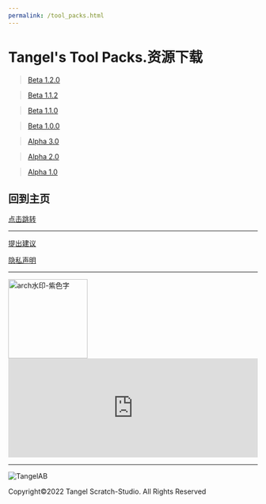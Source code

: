 ```yaml
---
permalink: /tool_packs.html
---
```

# Tangel's Tool Packs.资源下载

> [Beta 1.2.0](https://afdian.net/p/4b76a1fe835311ed8b3c52540025c377)

> [Beta 1.1.2](https://afdian.net/p/3d156e3e81bd11ed846252540025c377)

> [Beta 1.1.0](https://afdian.net/p/9d09535280f311ed9cf352540025c377)

> [Beta 1.0.0](https://afdian.net/p/b2d5f1e4803111edb32052540025c377)

> [Alpha 3.0](https://afdian.net/p/121de0c27ea611eda44d52540025c377)

> [Alpha 2.0](https://afdian.net/p/641e50127de011ed87dc52540025c377)

> [Alpha 1.0](https://afdian.net/p/9cb6b0c07db011edb53952540025c377)

## 回到主页

[点击跳转](http://tangelscratchstudio.online/)

***

[提出建议](https://support.qq.com/product/400818)

[隐私声明](https://docs.qq.com/doc/DQlpwT3pEakZxQUt0)

***

<img width="160" alt="arch水印-紫色字" src="https://user-images.githubusercontent.com/91039316/166202842-59b79d17-086f-408d-8634-b779db164080.png">

<iframe id="afdian_leaflet_TangelStudio" src="https://afdian.net/leaflet?slug=TangelStudio" width="100%" scrolling="no" height="200" frameborder="0"></iframe><script>document.body.clientWidth< 700 ? document.getElementById("afdian_leaflet_TangelStudio").width = "100%" : document.getElementById("afdian_leaflet_TangelStudio").width = "640"</script>

***

![TangelAB](https://user-images.githubusercontent.com/91039316/173221445-198afbbd-39a2-49cd-83f2-4bd5af9ff75f.png)

Copyright©2022 Tangel Scratch-Studio. All Rights Reserved
